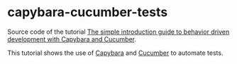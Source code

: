 # capybara-cucumber-tests
Source code of the tutorial [The simple introduction guide to behavior driven development with Capybara and Cucumber](https://medium.com/@thexap/the-simple-introduction-guide-to-behavior-driven-development-with-capybara-and-cucumber-5efdbbf112e2).

This tutorial shows the use of [Capybara](https://github.com/teamcapybara/capybara) and [Cucumber](https://cucumber.io/docs/reference/ruby) to automate tests.